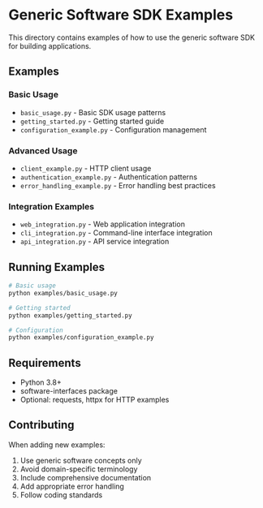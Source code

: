 # Generic Software SDK Examples

This directory contains examples of how to use the generic software SDK for building applications.

## Examples

### Basic Usage
- `basic_usage.py` - Basic SDK usage patterns
- `getting_started.py` - Getting started guide
- `configuration_example.py` - Configuration management

### Advanced Usage
- `client_example.py` - HTTP client usage
- `authentication_example.py` - Authentication patterns
- `error_handling_example.py` - Error handling best practices

### Integration Examples
- `web_integration.py` - Web application integration
- `cli_integration.py` - Command-line interface integration
- `api_integration.py` - API service integration

## Running Examples

```bash
# Basic usage
python examples/basic_usage.py

# Getting started
python examples/getting_started.py

# Configuration
python examples/configuration_example.py
```

## Requirements

- Python 3.8+
- software-interfaces package
- Optional: requests, httpx for HTTP examples

## Contributing

When adding new examples:
1. Use generic software concepts only
2. Avoid domain-specific terminology
3. Include comprehensive documentation
4. Add appropriate error handling
5. Follow coding standards